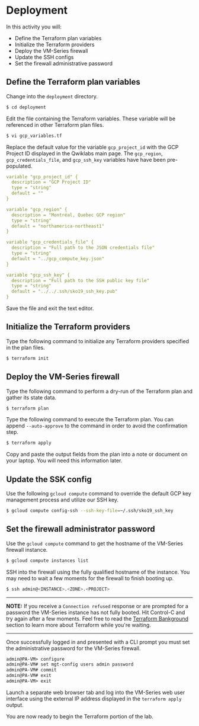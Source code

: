 # Deployment

In this activity you will:

* Define the Terraform plan variables
* Initialize the Terraform providers
* Deploy the VM-Series firewall
* Update the SSH configs
* Set the firewall administrative password

## Define the Terraform plan variables

Change into the `deployment` directory.

```bash
$ cd deployment
```

Edit the file containing the Terraform variables.  These variable will be referenced in other Terraform plan files.

```bash
$ vi gcp_variables.tf
```

Replace the default value for the variable `gcp_project_id` with the GCP Project ID displayed in the Qwiklabs main page.  The `gcp_region`, `gcp_credentials_file`, and `gcp_ssh_key` variables have have been pre-populated.

```yml
variable "gcp_project_id" {
  description = "GCP Project ID"
  type = "string"
  default = ""
}

variable "gcp_region" {
  description = "Montréal, Quebec GCP region"
  type = "string"
  default = "northamerica-northeast1"
}

variable "gcp_credentials_file" {
  description = "Full path to the JSON credentials file"
  type = "string"
  default = "../gcp_compute_key.json"
}

variable "gcp_ssh_key" {
  description = "Full path to the SSH public key file"
  type = "string"
  default = "../../.ssh/sko19_ssh_key.pub"
}
```

Save the file and exit the text editor.

## Initialize the Terraform providers
Type the following command to initialize any Terraform providers specified in the plan files.

```bash
$ terraform init
```

## Deploy the VM-Series firewall
Type the following command to perform a dry-run of the Terraform plan and gather its state data.

```bash
$ terraform plan
```

Type the following command to execute the Terraform plan.  You can append `--auto-approve` to the command in order to avoid the confirmation step.

```bash
$ terraform apply
```
Copy and paste the output fields from the plan into a note or document on your laptop.  You will need this information later.

## Update the SSK config
Use the following `gcloud compute` command to override the default GCP key management process and utilize our SSH key.

```bash
$ gcloud compute config-ssh --ssh-key-file=~/.ssh/sko19_ssh_key
```

## Set the firewall administrator password
Use the `gcloud compute` command to get the hostname of the VM-Series firewall instance.

```bash
$ gcloud compute instances list
```

SSH into the firewall using the fully qualified hostname of the instance.  You may need to wait a few moments for the firewall to finish booting up.

```bash
$ ssh admin@<INSTANCE>.<ZONE>.<PROJECT>
```

---
**NOTE:** If you receive a `Connection refused` response or are prompted for a password the VM-Series instance has not fully booted.  Hit Control-C and try again after a few moments.  Feel free to read the [Terraform Bankground](terraform-background) section to learn more about Terraform while you're waiting.

---

Once successfully logged in and presented with a CLI prompt you must set the administrative password for the VM-Series firewall.

```html
admin@PA-VM> configure
admin@PA-VM# set mgt-config users admin password
admin@PA-VM# commit
admin@PA-VM# exit
admin@PA-VM> exit
```

Launch a separate web browser tab and log into the VM-Series web user interface using the external IP address displayed in the `terraform apply` output.

You are now ready to begin the Terraform portion of the lab.
